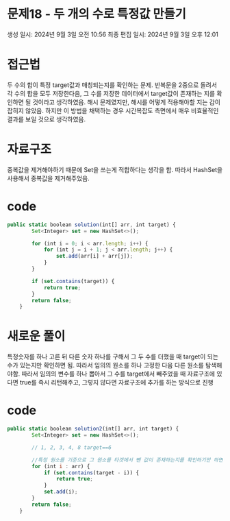 # 문제18 - 두 개의 수로 특정값 만들기

생성 일시: 2024년 9월 3일 오전 10:56
최종 편집 일시: 2024년 9월 3일 오후 12:01

# 접근법

두 수의 합이 특정 target값과 매칭되는지를 확인하는 문제. 반복문을 2중으로 돌려서 각 수의 합을 모두 저장한다음, 그 수를 저장한 데이터에서 target값이 존재하는 지를 확인하면 될 것이라고 생각하였음. 해시 문제였지만, 해시를 어떻게 적용해야할 지는 감이 잡히지 않았음. 하지만 이 방법을 채택하는 경우 시간복잡도 측면에서 매우 비효율적인 결과를 보일 것으로 생각하였음.

# 자료구조

중복값을 제거해야하기 때문에 Set을 쓰는게 적합하다는 생각을 함. 따라서 HashSet을 사용해서 중복값을 제거해주었음.

# code

```jsx
public static boolean solution(int[] arr, int target) {
        Set<Integer> set = new HashSet<>();

        for (int i = 0; i < arr.length; i++) {
            for (int j = i + 1; j < arr.length; j++) {
                set.add(arr[i] + arr[j]);
            }
        }

        if (set.contains(target)) {
            return true;
        }
        return false;
    }
```

# 새로운 풀이

특정숫자를 하나 고른 뒤 다른 숫자 하나를 구해서 그 두 수를 더했을 때 target이 되는 수가 있는지만 확인하면 됨. 따라서 임의의 원소를 하나 고정한 다음 다른 원소를 탐색해야함. 따라서 임의의 변수를 하나 뽑아서 그 수를 target에서 빼주었을 때 자료구조에 있다면 true를 즉시 리턴해주고, 그렇지 않다면 자료구조에 추가를 하는 방식으로 진행

# code

```jsx
public static boolean solution2(int[] arr, int target) {
        Set<Integer> set = new HashSet<>();

        // 1, 2, 3, 4, 8 target==6

        //특정 원소를 기준으로 그 원소를 타겟에서 뺀 값이 존재하는지를 확인하기만 하면 됨 => 해시가 효율적
        for (int i : arr) {
            if (set.contains(target - i)) {
                return true;
            }
            set.add(i);
        }
        return false;
    }
```